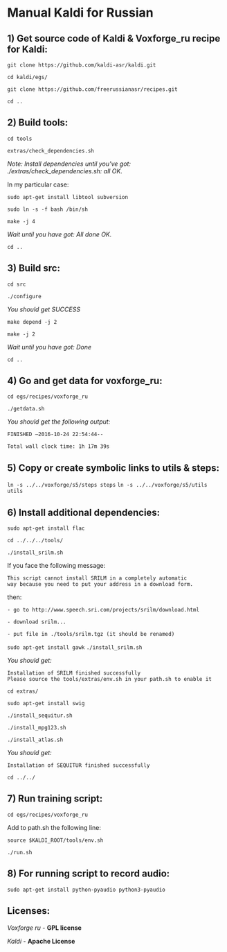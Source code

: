 # Manual Kaldi for Russian

## 1) Get source code of Kaldi & Voxforge_ru recipe for Kaldi:

  `git clone https://github.com/kaldi-asr/kaldi.git`

  `cd kaldi/egs/`

  `git clone https://github.com/freerussianasr/recipes.git`

  `cd ..`

## 2) Build tools:
  
  `cd tools`
  
  `extras/check_dependencies.sh`
  
  *Note: Install dependencies until you've got: ./extras/check_dependencies.sh: all OK.*

  In my particular case:
  
  `sudo apt-get install libtool subversion`
  
  `sudo ln -s -f bash /bin/sh`
  
  `make -j 4`

  *Wait until you have got: All done OK.*
  
  `cd ..`

## 3) Build src:
  
  `cd src`
  
  `./configure` 
  
  *You should get SUCCESS*

  `make depend -j 2`
  
  `make -j 2`
  
  *Wait until you have got: Done*

  `cd ..`

## 4) Go and get data for voxforge_ru:

  `cd egs/recipes/voxforge_ru`
  
  `./getdata.sh`

  *You should get the following output:*
  
    FINISHED —2016-10-24 22:54:44--
  
    Total wall clock time: 1h 17m 39s

## 5) Copy or create symbolic links to utils & steps:

  `ln -s ../../voxforge/s5/steps steps`
  `ln -s ../../voxforge/s5/utils utils`

## 6) Install additional dependencies:

  `sudo apt-get install flac`
  
  `cd ../../../tools/`
  
  `./install_srilm.sh`
  
  If you face the following message:
  
    This script cannot install SRILM in a completely automatic
    way because you need to put your address in a download form.
  
  then:
    
    - go to http://www.speech.sri.com/projects/srilm/download.html
    
    - download srilm...
    
    - put file in ./tools/srilm.tgz (it should be renamed)
  
  `sudo apt-get install gawk`
  `./install_srilm.sh`

  *You should get:*
    
    Installation of SRILM finished successfully
    Please source the tools/extras/env.sh in your path.sh to enable it

  `cd extras/`
  
  `sudo apt-get install swig`
  
  `./install_sequitur.sh`

  `./install_mpg123.sh`

  `./install_atlas.sh`

  *You should get:*
  
    Installation of SEQUITUR finished successfully
  
  `cd ../../`

## 7) Run training script:

  `cd egs/recipes/voxforge_ru`

  Add to path.sh the following line:
  
  `source $KALDI_ROOT/tools/env.sh`

  `./run.sh`

## 8) For running script to record audio:

  `sudo apt-get install python-pyaudio python3-pyaudio`

## Licenses:

*Voxforge ru* - **GPL license**

*Kaldi* - **Apache License**


